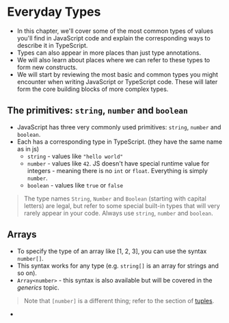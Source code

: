 # Everyday Types

- In this chapter, we'll cover some of the most common types of values you'll find in JavaScript code and explain the corresponding ways to describe it in TypeScript.
- Types can also appear in more places than just type annotations.
- We will also learn about places where we can refer to these types to form new constructs.
- We will start by reviewing the most basic and common types you might encounter when writing JavaScript or TypeScript code. These will later form the core building blocks of more complex types.
## The primitives: `string`, `number` and `boolean`
- JavaScript has three very commonly used primitives: `string`, `number` and `boolean`.
- Each has a corresponding type in TypeScript. (they have the same name as in js)
	- `string` - values like `"hello world"`
	- `number` - values like `42`. JS doesn't have special runtime value for integers - meaning there is no `int` or `float`. Everything is simply `number`.
	- `boolean` - values like `true` or `false`
> The type names `String`, `Number` and `Boolean` (starting with capital letters) are legal, but refer to some special built-in types that will very rarely appear in your code. Always use `string`, `number` and `boolean`.
## Arrays
- To specify the type of an array like [1, 2, 3], you can use the syntax `number[]`.
- This syntax works for any type (e.g. `string[]` is an array for strings and so on).
- `Array<number>` - this syntax is also available but will be covered in the _generics_ topic.
> Note that `[number]` is a different thing; refer to the section of [tuples](https://www.typescriptlang.org/docs/handbook/2/objects.html#tuple-types).
- 